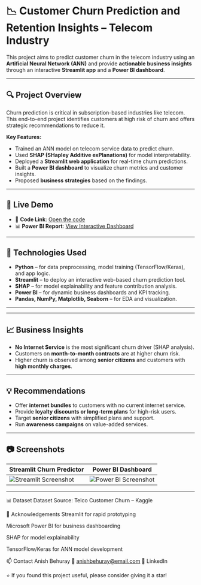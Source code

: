 # 📉 Customer Churn Prediction and Retention Insights – Telecom Industry

This project aims to predict customer churn in the telecom industry using an **Artificial Neural Network (ANN)** and provide **actionable business insights** through an interactive **Streamlit app** and a **Power BI dashboard**.

---

## 🔍 Project Overview

Churn prediction is critical in subscription-based industries like telecom. This end-to-end project identifies customers at high risk of churn and offers strategic recommendations to reduce it.

**Key Features:**
- Trained an ANN model on telecom service data to predict churn.
- Used **SHAP (SHapley Additive exPlanations)** for model interpretability.
- Deployed a **Streamlit web application** for real-time churn predictions.
- Built a **Power BI dashboard** to visualize churn metrics and customer insights.
- Proposed **business strategies** based on the findings.

---

## 🚀 Live Demo

- 🔗 **Code Link**: [Open the code](https://iitkgpacin-my.sharepoint.com/:u:/g/personal/abehuray_kgpian_iitkgp_ac_in/EceTcv1HaqBAh_nItvcE_hwBf3lS5KzHTXvfdLpsHuZFiQ?e=3qyHjJ)
- 📊 **Power BI Report**: [View Interactive Dashboard](https://iitkgpacin-my.sharepoint.com/:u:/g/personal/abehuray_kgpian_iitkgp_ac_in/EceTcv1HaqBAh_nItvcE_hwBf3lS5KzHTXvfdLpsHuZFiQ?e=3qyHjJ)

---

## 🧠 Technologies Used

- **Python** – for data preprocessing, model training (TensorFlow/Keras), and app logic.
- **Streamlit** – to deploy an interactive web-based churn prediction tool.
- **SHAP** – for model explainability and feature contribution analysis.
- **Power BI** – for dynamic business dashboards and KPI tracking.
- **Pandas, NumPy, Matplotlib, Seaborn** – for EDA and visualization.

---

---

## 📈 Business Insights

- **No Internet Service** is the most significant churn driver (SHAP analysis).
- Customers on **month-to-month contracts** are at higher churn risk.
- Higher churn is observed among **senior citizens** and customers with **high monthly charges**.

---

## 💡 Recommendations

- Offer **internet bundles** to customers with no current internet service.
- Provide **loyalty discounts or long-term plans** for high-risk users.
- Target **senior citizens** with simplified plans and support.
- Run **awareness campaigns** on value-added services.

---

## 📷 Screenshots

| Streamlit Churn Predictor | Power BI Dashboard |
|---------------------------|---------------------|
| ![Streamlit Screenshot](https://drive.google.com/file/d/1bi4gUGU9VETjAVSd2LarbAr7Lr3KM4g7/view?usp=sharing) | ![Power BI Screenshot](https://drive.google.com/file/d/1pfJXWVo10rcxXVfvWsjBJyLPC2HvbE0G/view?usp=sharing) |

---

📊 Dataset
Dataset Source: Telco Customer Churn – Kaggle

🙌 Acknowledgements
Streamlit for rapid prototyping

Microsoft Power BI for business dashboarding

SHAP for model explainability

TensorFlow/Keras for ANN model development

📫 Contact
Anish Behuray
📧 anishbehuray@email.com
🔗 LinkedIn

⭐ If you found this project useful, please consider giving it a star!


